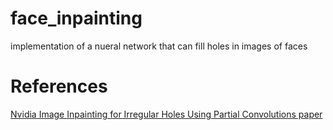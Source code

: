# face_inpainting
implementation of a nueral network that can fill holes in images of faces

# References

[Nvidia Image Inpainting for Irregular Holes Using Partial Convolutions paper](https://arxiv.org/pdf/1804.07723.pdf)
